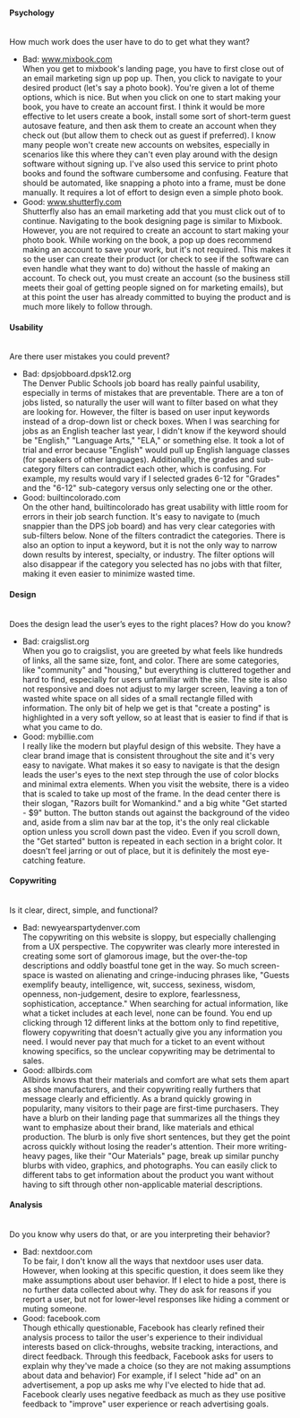 #### Psychology
<br> How much work does the user have to do to get what they want?<br>
- Bad: www.mixbook.com <br>
When you get to mixbook's landing page, you have to first close out of an email marketing sign up pop up. Then, you click to navigate to your desired product (let's say a photo book). You're given a lot of theme options, which is nice. But when you click on one to start making your book, you have to create an account first. I think it would be more effective to let users create a book, install some sort of short-term guest autosave feature, and then ask them to create an account when they check out (but allow them to check out as guest if preferred). I know many people won't create new accounts on websites, especially in scenarios like this where they can't even play around with the design software without signing up. I've also used this service to print photo books and found the software cumbersome and confusing. Feature that should be automated, like snapping a photo into a frame, must be done manually. It requires a lot of effort to design even a simple photo book.
- Good: www.shutterfly.com <br>
Shutterfly also has an email marketing add that you must click out of to continue. Navigating to the book designing page is similar to Mixbook. However, you are not required to create an account to start making your photo book. While working on the book, a pop up does recommend making an account to save your work, but it's not required. This makes it so the user can create their product (or check to see if the software can even handle what they want to do) without the hassle of making an account. To check out, you must create an account (so the business still meets their goal of getting people signed on for marketing emails), but at this point the user has already committed to buying the product and is much more likely to follow through. <br>
#### Usability
<br> Are there user mistakes you could prevent? <br>
- Bad: dpsjobboard.dpsk12.org <br>
The Denver Public Schools job board has really painful usability, especially in terms of mistakes that are preventable. There are a ton of jobs listed, so naturally the user will want to filter based on what they are looking for. However, the filter is based on user input keywords instead of a drop-down list or check boxes. When I was searching for jobs as an English teacher last year, I didn't know if the keyword should be "English," "Language Arts," "ELA," or something else. It took a lot of trial and error because "English" would pull up English language classes (for speakers of other languages). Additionally, the grades and sub-category filters can contradict each other, which is confusing. For example, my results would vary if I selected grades 6-12 for "Grades" and the "6-12" sub-category versus only selecting one or the other.
- Good: builtincolorado.com <br>
On the other hand, builtincolorado has great usability with little room for errors in their job search function. It's easy to navigate to (much snappier than the DPS job board) and has very clear categories with sub-filters below. None of the filters contradict the categories. There is also an option to input a keyword, but it is not the only way to narrow down results by interest, specialty, or industry. The filter options will also disappear if the category you selected has no jobs with that filter, making it even easier to minimize wasted time. <br>
#### Design
<br> Does the design lead the user’s eyes to the right places? How do you know?
- Bad: craigslist.org <br>
When you go to craigslist, you are greeted by what feels like hundreds of links, all the same size, font, and color. There are some categories, like "community" and "housing," but everything is cluttered together and hard to find, especially for users unfamiliar with the site. The site is also not responsive and does not adjust to my larger screen, leaving a ton of wasted white space on all sides of a small rectangle filled with information. The only bit of help we get is that "create a posting" is highlighted in a very soft yellow, so at least that is easier to find if that is what you came to do.
- Good: mybillie.com <br>
I really like the modern but playful design of this website. They have a clear brand image that is consistent throughout the site and it's very easy to navigate. What makes it so easy to navigate is that the design leads the user's eyes to the next step through the use of color blocks and minimal extra elements. When you visit the website, there is a video that is scaled to take up most of the frame. In the dead center there is their slogan, "Razors built for Womankind." and a big white "Get started - $9" button. The button stands out against the background of the video and, aside from a slim nav bar at the top, it's the only real clickable option unless you scroll down past the video. Even if you scroll down, the "Get started" button is repeated in each section in a bright color. It doesn't feel jarring or out of place, but it is definitely the most eye-catching feature. <br>
#### Copywriting
<br> Is it clear, direct, simple, and functional? <br>
- Bad: newyearspartydenver.com <br>
The copywriting on this website is sloppy, but especially challenging from a UX perspective. The copywriter was clearly more interested in creating some sort of glamorous image, but the over-the-top descriptions and oddly boastful tone get in the way. So much screen-space is wasted on alienating and cringe-inducing phrases like, "Guests exemplify beauty, intelligence, wit, success, sexiness, wisdom, openness, non-judgement, desire to explore, fearlessness, sophistication, acceptance." When searching for actual information, like what a ticket includes at each level, none can be found. You end up clicking through 12 different links at the bottom only to find repetitive, flowery copywriting that doesn't actually give you any information you need. I would never pay that much for a ticket to an event without knowing specifics, so the unclear copywriting may be detrimental to sales.
- Good: allbirds.com <br>
Allbirds knows that their materials and comfort are what sets them apart as shoe manufacturers, and their copywriting really furthers that message clearly and efficiently. As a brand quickly growing in popularity, many visitors to their page are first-time purchasers. They have a blurb on their landing page that summarizes all the things they want to emphasize about their brand, like materials and ethical production. The blurb is only five short sentences, but they get the point across quickly without losing the reader's attention. Their more writing-heavy pages, like their "Our Materials" page, break up similar punchy blurbs with video, graphics, and photographs. You can easily click to different tabs to get information about the product you want without having to sift through other non-applicable material descriptions.
#### Analysis
<br> Do you know why users do that, or are you interpreting their behavior? <br>
- Bad: nextdoor.com <br>
To be fair, I don't know all the ways that nextdoor uses user data. However, when looking at this specific question, it does seem like they make assumptions about user behavior. If I elect to hide a post, there is no further data collected about why. They do ask for reasons if you report a user, but not for lower-level responses like hiding a comment or muting someone.
- Good: facebook.com <br>
Though ethically questionable, Facebook has clearly refined their analysis process to tailor the user's experience to their individual interests based on click-throughs, website tracking, interactions, and direct feedback. Through this feedback, Facebook asks for users to explain why they've made a choice (so they are not making assumptions about data and behavior) For example, if I select "hide ad" on an advertisement, a pop up asks me why I've elected to hide that ad. Facebook clearly uses negative feedback as much as they use positive feedback to "improve" user experience or reach advertising goals.
